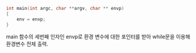 ```c
int main(int argc, char **argv, char ** envp)
{
	env = envp;
}
```


main 함수의 세번째 인자인 envp로 환경 변수에 대한 포인터를 받아
while문을 이용해 환경변수 전체 출력.